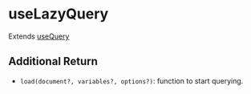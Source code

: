 # useLazyQuery

Extends [useQuery](./use-query.md)

## Additional Return

- `load(document?, variables?, options?)`: function to start querying.
